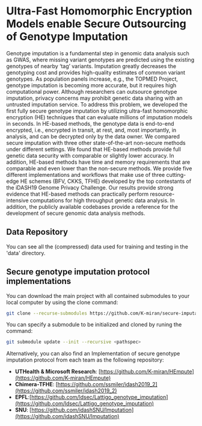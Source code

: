# Ultra-Fast Homomorphic Encryption Models enable Secure Outsourcing of Genotype Imputation

Genotype imputation is a fundamental step in genomic data analysis such as GWAS, where missing variant genotypes are predicted using the existing genotypes of nearby ‘tag’ variants. Imputation greatly decreases the genotyping cost and provides high-quality estimates of common variant genotypes. As population panels increase, e.g., the TOPMED Project, genotype imputation is becoming more accurate, but it requires high computational power. Although researchers can outsource genotype imputation, privacy concerns may prohibit genetic data sharing with an untrusted imputation service. To address this problem, we developed the first fully secure genotype imputation by utilizing ultra-fast homomorphic encryption (HE) techniques that can evaluate millions of imputation models in seconds. In HE-based methods, the genotype data is end-to-end encrypted, i.e., encrypted in transit, at rest, and, most importantly, in analysis, and can be decrypted only by the data owner. We compared secure imputation with three other state-of-the-art non-secure methods under different settings. We found that HE-based methods provide full genetic data security with comparable or slightly lower accuracy. In addition, HE-based methods have time and memory requirements that are comparable and even lower than the non-secure methods. We provide five different implementations and workflows that make use of three cutting-edge HE schemes (BFV, CKKS, TFHE) developed by the top contestants of the iDASH19 Genome Privacy Challenge. Our results provide strong evidence that HE-based methods can practically perform resource-intensive computations for high throughput genetic data analysis. In addition, the publicly available codebases provide a reference for the development of secure genomic data analysis methods.

## Data Repository
You can see all the (compressed) data used for training and testing in the 'data' directory. 

## Secure genotype imputation protocol implementations 

You can download the main project with all contained submodules to your local computer by using the clone command: 
```sh
git clone --recurse-submodules https://github.com/K-miran/secure-imputation.git
```
You can specify a submodule to be initialized and cloned by runing the command:
```sh
git submodule update --init --recursive <pathspec>
```

Alternatively, you can also find an Implementation of secure genotype imputation protocol from each team as the following repository:

- **UTHealth & Microsoft Research**: [https://github.com/K-miran/HEmpute](https://github.com/K-miran/HEmpute)
- **Chimera-TFHE**: [https://github.com/ssmiler/idash2019_2](https://github.com/ssmiler/idash2019_2)
- **EPFL**:[https://github.com/ldsec/Lattigo_genotype_imputation](https://github.com/ldsec/Lattigo_genotype_imputation)
- **SNU**: [https://github.com/idashSNU/Imputation](https://github.com/idashSNU/Imputation)
